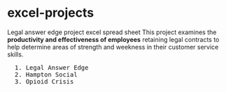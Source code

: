 # excel-projects
Legal answer edge project excel spread sheet
This project examines the **productivity and effectiveness of employees** retaining legal contracts to help determine areas of strength and weekness in their customer service skills.

 <pre>
  1. Legal Answer Edge    
  2. Hampton Social            
  3. Opioid Crisis            
  </pre>
